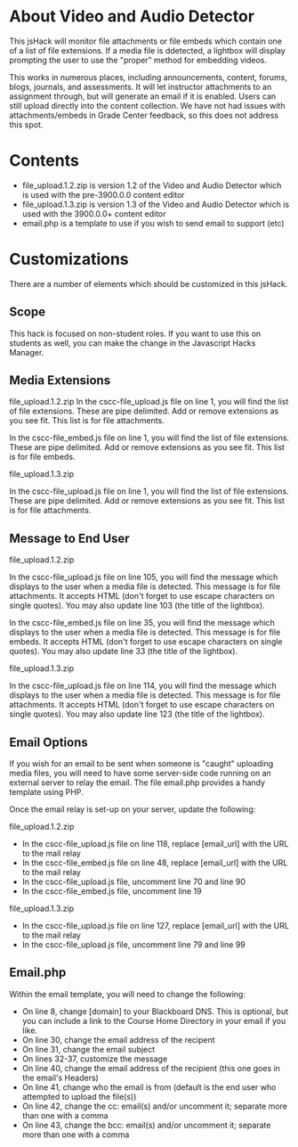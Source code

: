 # About Video and Audio Detector

This jsHack will monitor file attachments or file embeds which contain one of a list of file extensions.  If a media file is ddetected, a lightbox will display prompting the user to use the "proper" method for embedding videos.

This works in numerous places, including announcements, content, forums, blogs, journals, and assessments.  It will let instructor attachments to an assignment through, but will generate an email if it is enabled.  Users can still upload directly into the content collection.  We have not had issues with attachments/embeds in Grade Center feedback, so this does not address this spot.

# Contents

- file_upload.1.2.zip is version 1.2 of the Video and Audio Detector which is used with the pre-3900.0.0 content editor
- file_upload.1.3.zip is version 1.3 of the Video and Audio Detector which is used with the 3900.0.0+ content editor
- email.php is a template to use if you wish to send email to support (etc)

# Customizations

There are a number of elements which should be customized in this jsHack.

## Scope
This hack is focused on non-student roles.  If you want to use this on students as well, you can make the change in the Javascript Hacks Manager.

## Media Extensions

file_upload.1.2.zip
In the cscc-file_upload.js file on line 1, you will find the list of file extensions.  These are pipe delimited.  Add or remove extensions as you see fit.  This list is for file attachments.

In the cscc-file_embed.js file on line 1, you will find the list of file extensions.  These are pipe delimited.  Add or remove extensions as you see fit.  This list is for file embeds.

file_upload.1.3.zip

In the cscc-file_upload.js file on line 1, you will find the list of file extensions.  These are pipe delimited.  Add or remove extensions as you see fit.  This list is for file attachments.

## Message to End User

file_upload.1.2.zip

In the cscc-file_upload.js file on line 105, you will find the message which displays to the user when a media file is detected.  This message is for file attachments.  It accepts HTML (don't forget to use escape characters on single quotes).  You may also update line 103 (the title of the lightbox).

In the cscc-file_embed.js file on line 35, you will find the message which displays to the user when a media file is detected.  This message is for file embeds.  It accepts HTML (don't forget to use escape characters on single quotes). You may also update line 33 (the title of the lightbox).

file_upload.1.3.zip

In the cscc-file_upload.js file on line 114, you will find the message which displays to the user when a media file is detected.  This message is for file attachments.  It accepts HTML (don't forget to use escape characters on single quotes).  You may also update line 123 (the title of the lightbox).


## Email Options

If you wish for an email to be sent when someone is "caught" uploading media files, you will need to have some server-side code running on an external server to relay the email.  The file email.php provides a handy template using PHP.

Once the email relay is set-up on your server, update the following:

file_upload.1.2.zip

- In the cscc-file_upload.js file on line 118, replace [email_url] with the URL to the mail relay
- In the cscc-file_embed.js file on line 48, replace [email_url] with the URL to the mail relay
- In the cscc-file_upload.js file, uncomment line 70 and line 90
- In the cscc-file_embed.js file, uncomment line 19

file_upload.1.3.zip
- In the cscc-file_upload.js file on line 127, replace [email_url] with the URL to the mail relay
- In the cscc-file_upload.js file, uncomment line 79 and line 99


## Email.php
Within the email template, you will need to change the following:
- On line 8, change [domain] to your Blackboard DNS.  This is optional, but you can include a link to the Course Home Directory in your email if you like.
- On line 30, change the email address of the recipent
- On line 31, change the email subject
- On lines 32-37, customize the message
- On line 40, change the email address of the recipient (this one goes in the email's Headers)
- On line 41, change who the email is from (default is the end user who attempted to upload the file(s))
- On line 42, change the cc: email(s) and/or uncomment it; separate more than one with a comma
- On line 43, change the bcc: email(s) and/or uncomment it; separate more than one with a comma
